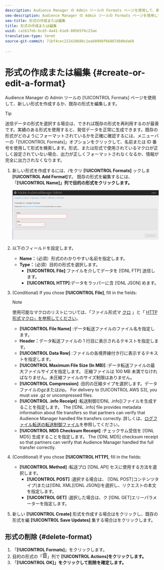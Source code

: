 ```yaml
---
description: Audience Manager の Admin ツールの Formats ページを使用して、新しい形式を作成するか、既存の形式を編集します。
seo-description: Audience Manager の Admin ツールの Formats ページを使用して、新しい形式を作成するか、既存の形式を編集します。
seo-title: 形式の作成または編集
title: 形式の作成または編集
uuid: ca1b1feb-bcd3-4a41-b1e8-80565f6c23ae
translation-type: tm+mt
source-git-commit: 71bf4cec222428686c1eab0998f66887db06da68

---
```



# 形式の作成または編集 {#create-or-edit-a-format}

Audience Manager の Admin ツールの [!UICONTROL Formats] ページを使用して、新しい形式を作成するか、既存の形式を編集します。

<!-- t_create_format.xml -->

>[!TIP]
>
>送信データの形式を選択する場合は、できれば既存の形式を再利用するのが最善です。実績のある形式を使用すると、発信データを正常に生成できます。既存の形式がどのようにフォーマットされているかを正確に確認するには、メニューバーの「[!UICONTROL Formats]」オプションをクリックして、名前または ID 番号を使用して形式を検索します。形式、または形式で使用されているマクロが正しく設定されていない場合、出力が正しくフォーマットされなくなるか、情報が完全に出力されなくなります。

1. 新しい形式を作成するには、/をクリ **[!UICONTROL Formats]** ックしま **[!UICONTROL Add Format]**&#x200B;す。 既存の形式を編集するには、「**[!UICONTROL Name]」列で目的の形式をクリックします。**

   ![](assets/create_format.png)

1. 以下のフィールドを設定します。
   * **Name：**（必須）形式のわかりやすい名前を指定します。
   * **Type：**（必須）目的の形式を選択します。
      * **[!UICONTROL File]**:ファイルを介してデータを [!DNL FTP] 送信します。
      * **[!UICONTROL HTTP]**:データをラッパーに含 [!DNL JSON] めます。

1. (Conditional) If you chose **[!UICONTROL File]**, fill in the fields:

   >[!NOTE]
   >
   >使用可能なマクロのリストについては、「ファイル形式マ [クロ](../formats/file-formats.md#concept_A867101505074418A58DE325949E5089) 」と「 [HTTP形式マクロ」を参照してください](../formats/web-formats.md#reference_C392124A5F3F42E49F8AADDBA601ADFE)。

   * **[!UICONTROL File Name]** :データ転送ファイルのファイル名を指定します。
   * **Header：**&#x200B;データ転送ファイルの 1 行目に表示されるテキストを指定します。
   * **[!UICONTROL Data Row]** :ファイルの各境界線付き行に表示するテキストを指定します。
   * **[!UICONTROL Maximum File Size (In MB)]** :データ転送ファイルの最大ファイルサイズを指定します。 圧縮ファイルは 100 MB 未満でなければなりません。未圧縮ファイルのサイズ制限はありません。
   * **[!UICONTROL Compression]** :目的の圧縮タイプを選択します。データファイルのgzまたはzip。 For delivery to [!UICONTROL AWS S3], you must use .gz or uncompressed files.
   * **[!UICONTROL .info Receipt]** :転送制御([!DNL .info])ファイルを生成することを指定します。 The [!DNL .info] file provides metadata information about file transfers so that partners can verify that Audience Manager handled file transfers correctly. 詳しくは、[ログファイル転送の転送制御ファイル](https://marketing.adobe.com/resources/help/en_US/aam/c_s2s_add_transfer_control_files.html)を参照してください。
   * **[!UICONTROL MD5 Checksum Receipt]** :チェックサム受信を [!DNL MD5] 生成することを指定します。 The [!DNL MD5] checksum receipt so that partners can verify that Audience Manager handled the full transfer correctly.

1. (Conditional) If you chose **[!UICONTROL HTTP]**, fill in the fields:

   * **[!UICONTROL Method]** :転送プロ [!DNL API] セスに使用する方法を選択します。
      * **[!UICONTROL POST]** :選択する場合は、 [!DNL POST]コンテンツタイプ(または[!DNL XML][!DNL JSON])を選択し、リクエストの本文を指定します。
      * **[!UICONTROL GET]** :選択した場合は、ク [!DNL GET]エリーパラメーターを指定します。

1. 新しい **[!UICONTROL Create]** 形式を作成する場合はをクリックし、既存の形式を編 **[!UICONTROL Save Updates]** 集する場合はをクリックします。

## 形式の削除 {#delete-format}

1. 「**[!UICONTROL Formats]**」をクリックします。
2. 目的の形式の「![](assets/icon_delete.png)」列で **[!UICONTROL Actions]をクリックします。**
3. 「**[!UICONTROL OK]」をクリックして削除を確定します。**
